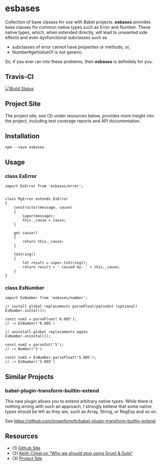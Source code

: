 # esbases

Collection of base classes for use with Babel projects. **esbases** provides base
classes for common native types such as Error and Number. These native types,
which, when extended directly, will lead to unwanted side effects and even
dysfunctional subclasses such as

- subclasses of error cannot have properties or methods, or,
- Number#getValueOf is not generic.

So, if you ever ran into these problems, then **esbases** is definitely for you.


## Travis-CI

[![Build Status](https://travis-ci.org/coldrye-es/esbases.svg?branch=master)](https://travis-ci.org/coldrye-es/esbases)


## Project Site

The project site, see (3) under resources below, provides more insight into the project,
including test coverage reports and API documentation.


## Installation

``npm --save esbases``


## Usage


### class EsError

```
import EsError from 'esbases/error';


class MyError extends EsError
{
    constructor(message, cause)
    {
        super(message);
        this._cause = cause;
    }

    get cause()
    {
        return this._cause;
    }

    toString()
    {
        let result = super.toString();
        return result + ' caused by: ' + this._cause;
    }
}
```


### class EsNumber

```
import EsNumber from 'esbases/number';

// install global replacements parseFloat/parseInt (optional)
EsNumber.install();

const num1 = parseFloat('0.005');
// -> EsNumber('0.005')

// uninstall global replacements again
EsNumber.uninstall();

const num2 = parseInt('5');
// -> Number('5')

const num3 = EsNumber.parseFloat('5.005');
// -> EsNumber('5.005')
```


## Similar Projects

### babel-plugin-transform-builtin-extend

This new plugin allows you to extend arbitrary native types. While there is nothing
wrong with such an approach, I strongly believe that some native types should be
left as they are, such as Array, String, or RegExp and so on.

See https://github.com/loganfsmyth/babel-plugin-transform-builtin-extend.


## Resources

 - (1) [Github Site](https://github.com/coldrye-es/esbases)
 - (2) [Keith Cirkel on "Why we should stop using Grunt & Gulp"](http://blog.keithcirkel.co.uk/why-we-should-stop-using-grunt)
 - (3) [Project Site](http://esbases.es.coldrye.eu)


